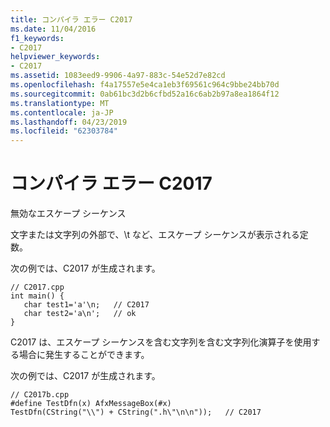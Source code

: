 ```yaml
---
title: コンパイラ エラー C2017
ms.date: 11/04/2016
f1_keywords:
- C2017
helpviewer_keywords:
- C2017
ms.assetid: 1083eed9-9906-4a97-883c-54e52d7e82cd
ms.openlocfilehash: f4a17557e5e4ca1eb3f69561c964c9bbe24bb70d
ms.sourcegitcommit: 0ab61bc3d2b6cfbd52a16c6ab2b97a8ea1864f12
ms.translationtype: MT
ms.contentlocale: ja-JP
ms.lasthandoff: 04/23/2019
ms.locfileid: "62303784"
---
```

# <a name="compiler-error-c2017"></a>コンパイラ エラー C2017

無効なエスケープ シーケンス

文字または文字列の外部で、\t など、エスケープ シーケンスが表示される定数。

次の例では、C2017 が生成されます。

```
// C2017.cpp
int main() {
   char test1='a'\n;   // C2017
   char test2='a\n';   // ok
}
```

C2017 は、エスケープ シーケンスを含む文字列を含む文字列化演算子を使用する場合に発生することができます。

次の例では、C2017 が生成されます。

```
// C2017b.cpp
#define TestDfn(x) AfxMessageBox(#x)
TestDfn(CString("\\") + CString(".h\"\n\n"));   // C2017
```